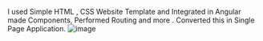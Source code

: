 I used Simple HTML , CSS Website Template and Integrated in Angular made Components, Performed Routing and more . Converted this in Single Page Application.
![image](https://github.com/user-attachments/assets/f4265603-71ba-49c5-93aa-51c99f621dc8)


